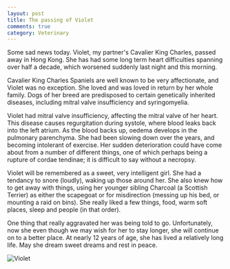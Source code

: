 ```yaml
---
layout: post
title: The passing of Violet
comments: true
category: Veterinary
---
```


Some sad news today. Violet, my partner's Cavalier King Charles, passed away in Hong Kong. She has had some long term heart difficulties spanning over half a decade, which worsened suddenly last night and this morning.

<!--break-->

Cavalier King Charles Spaniels are well known to be very affectionate, and Violet was no exception. She loved and was loved in return by her whole family. Dogs of her breed are predisposed to certain genetically inherited diseases, including mitral valve insufficiency and syringomyelia. 

Violet had mitral valve insufficiency, affecting the mitral valve of her heart. This disease causes regurgitation during systole, where blood leaks back into the left atrium. As the blood backs up, oedema develops in the pulmonary parenchyma. She had been slowing down over the years, and becoming intolerant of exercise. Her sudden deterioration could have come about from a number of different things, one of which perhaps being a rupture of cordae tendinae; it is difficult to say without a necropsy.

Violet will be remembered as a sweet, very intelligent girl. She had a tendancy to snore (loudly), waking up those around her. She also knew how to get away with things, using her younger sibling Charcoal (a Scottish Terrier) as either the scapegoat or for misdirection (messing up his bed, or mounting a raid on bins). She really liked a few things, food, warm soft places, sleep and people (in that order).

One thing that really aggravated her was being told to go. Unfortunately, now she even though we may wish for her to stay longer, she will continue on to a better place. At nearly 12 years of age, she has lived a relatively long life. May she dream sweet dreams and rest in peace. 

![Violet](https://lh4.googleusercontent.com/PKgT9MFfZwWfO0PT9eiR3SZRNuXqSjr1fDhyBjm6LHk=w830-h583-no)
